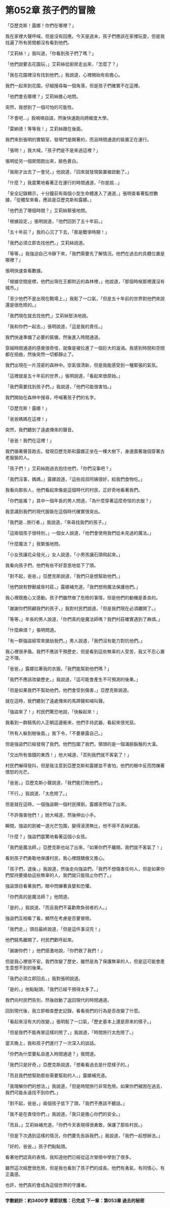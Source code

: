 # 第052章 孩子們的冒險

「亞歷克斯！露娜！你們在哪裡？」

我在家裡大聲呼喊，但是沒有回應。今天是週末，孩子們應該在家裡玩耍，但是我找遍了所有房間都沒有看到他們。

「艾莉絲！」我叫道，「你看到孩子們了嗎？」

「他們說要去花園玩，」艾莉絲從廚房走出來，「怎麼了？」

「我在花園裡沒有找到他們，」我說道，心裡開始有些擔心。

我們一起來到花園，仔細搜尋每一個角落，但是孩子們確實不在這裡。

「他們會去哪裡？」艾莉絲擔心地問。

突然，我想到了一個可怕的可能性。

「不會吧...」我喃喃自語，然後快速跑向跨維度大學。

「雷納德！等等我！」艾莉絲跟在後面。

我們來到張明的實驗室，發現門是開著的，而且時間通道的裝置正在運行。

「張明！」我大喊，「孩子們是不是來過這裡？」

張明從另一個房間跑出來，臉色蒼白。

「我剛才出去了一會兒，」他說道，「回來就發現裝置被啟動了。」

「什麼？」我震驚地看著正在運行的時間通道，「你是說...」

「安全記錄顯示，十分鐘前有兩個小型生命體進入了通道，」張明查看著監控數據，「從體型來看，應該是亞歷克斯和露娜。」

「他們去了哪個時間？」艾莉絲緊張地問。

「根據設定，」張明說道，「他們回到了五十年前。」

「五十年前？」我的心沉了下去，「那是戰爭時期！」

「我們必須立即去找他們，」艾莉絲說道。

「等等，」我強迫自己冷靜下來，「我們需要先了解情況。他們在過去的具體位置是哪裡？」

張明快速查看數據。

「根據空間座標，他們出現在王都附近的森林裡，」他說道，「那個時候那裡還沒有城市。」

「至少他們不是出現在戰場上，」我鬆了一口氣，「但是五十年前的世界對他們來說還是很危險的。」

「我們現在就去找他們,」艾莉絲堅決地說。

「我和你們一起去，」張明說道，「這是我的責任。」

我們快速準備了必要的裝備，然後進入時間通道。

穿越時間通道的感覺很奇怪，就像是被拉進了一個巨大的漩渦。我感到時間和空間都在扭曲，然後突然一切都靜止了。

我們出現在一片茂密的森林中。空氣很清新，但是我能感受到一種緊張的氣氛。

「這裡就是五十年前的世界，」張明說道，「看起來很原始。」

「我們需要找到孩子們，」我說道，「他們可能很害怕。」

我們開始在森林中搜尋，呼喊著孩子們的名字。

「亞歷克斯！露娜！」

「爸爸媽媽在這裡！」

突然，我們聽到了遠處傳來的聲音。

「爸爸！我們在這裡！」

我們循著聲音跑去，發現亞歷克斯和露娜正坐在一棵大樹下，身邊圍著幾個穿著古老服裝的人。

「孩子們！」艾莉絲跑過去抱住他們，「你們沒事吧？」

「我們沒事，媽媽，」露娜說道，「這些叔叔阿姨很好，給我們食物吃。」

我看向那些人，他們看起來像是這個時代的村民，正好奇地看著我們。

「你們是誰？」其中一個年長的男人問道，「為什麼穿著這麼奇怪的衣服？」

我意識到我們的現代服裝在這個時代確實很突出。

「我們是...旅行者，」我說道，「來尋找我們的孩子。」

「這兩個孩子很特別，」一個女人說道，「他們會使用我們從未見過的魔法。」

「什麼魔法？」我緊張地問。

「小女孩讓花朵發光，」女人說道，「小男孩讓石頭飛起來。」

我看向孩子們，他們有些不好意思地低下了頭。

「對不起，爸爸，」亞歷克斯說道，「我們只是想幫助他們。」

「他們說有野獸威脅村莊，」露娜補充道，「我們想用魔法保護他們。」

我心裡既擔心又感動。孩子們雖然做了危險的事情，但是他們的動機是善良的。

「謝謝你們照顧我們的孩子，」我對村民們說道，「但是我們現在必須離開了。」

「等等，」年長的男人說道，「你們真的是魔法師嗎？我們村莊確實遇到了麻煩。」

「什麼麻煩？」張明問道。

「有一群強盜經常來搶劫我們，」男人說道，「我們沒有能力對抗他們。」

我心裡很矛盾。我們不應該干預歷史，但是看到這些無辜的人受苦，我又不忍心置之不理。

「爸爸，」露娜拉著我的衣服，「我們能幫助他們嗎？」

「我們不應該改變歷史，」我說道，「這可能會產生不可預測的後果。」

「但是如果我們不幫助他們，他們會受到傷害，」亞歷克斯說道。

就在這時，我們聽到了遠處傳來的馬蹄聲和喊叫聲。

「強盜來了！」村民們驚恐地說，「快躲起來！」

我看到一群騎馬的人正朝這邊衝來，他們手持武器，看起來很兇惡。

「所有人躲到樹後面，」我下令，「不要暴露自己。」

但是強盜們已經發現了我們。他們包圍了我們，領頭的是一個滿臉鬍鬚的大漢。

「交出所有值錢的東西！」他大喊道，「否則我們就不客氣了！」

村民們嚇得發抖，但是我注意到亞歷克斯和露娜並不害怕，他們的眼中反而閃爍著憤怒的光芒。

「爸爸，」亞歷克斯小聲說道，「我們能打敗他們。」

「不行，」我說道，「太危險了。」

但是就在這時，一個強盜朝一個村民揮劍，露娜突然站了出來。

「不許傷害他們！」她大喊道，然後伸出小手。

瞬間，強盜的劍被一道光芒包圍，變得滾燙無比，他不得不丟掉武器。

「什麼？」強盜們震驚地看著這個小女孩。

「我們是魔法師，」亞歷克斯也站了出來，「如果你們不離開，我們就不客氣了！」

看到孩子們勇敢地保護村民，我心裡既驕傲又擔心。

「孩子們，退後，」我說道，然後走向強盜們，「我們不想傷害任何人，但是如果你們堅持要搶劫這些無辜的人，我們就只能阻止你們了。」

強盜頭目看著我們，眼中閃爍著貪婪和恐懼。

「你們真的是魔法師？」他問道。

「是的，」我說道，「而且我們不喜歡欺負弱者的人。」

強盜們互相看了看，顯然在考慮是否要冒險。

「我們走，」頭目最終說道，「但是這件事沒完！」

他們騎馬離開了，村民們歡呼起來。

「謝謝你們！」他們感激地說，「你們救了我們！」

但是我心裡很不安。我們改變了歷史，雖然是為了保護無辜的人，但是這可能會產生意想不到的後果。

「我們必須立即回去，」我對張明說道。

「是的，」他點點頭，「我們已經干預得太多了。」

我們向村民們告別，然後啟動了返回現代的時間通道。

回到現代後，我立即檢查歷史記錄，看看我們的行為是否改變了什麼。

「看起來沒有大的改變，」張明鬆了一口氣，「歷史基本上還是原來的樣子。」

「但是我們不能再冒這樣的險了，」我說道，「時間旅行太危險了。」

當天晚上，我和孩子們進行了一次深入的談話。

「你們為什麼要私自進入時間通道？」我問道。

「我們只是好奇，」亞歷克斯說道，「想看看過去是什麼樣子的。」

「而且我們想幫助那些需要幫助的人，」露娜補充道。

「我理解你們的想法，」我說道，「但是時間旅行非常危險。如果你們被困在過去，我們可能永遠找不到你們。」

「對不起，爸爸，」兩個孩子低下了頭，「我們不應該不聽話。」

「我不是在責怪你們，」我說道，「我只是擔心你們的安全。」

「而且，」艾莉絲補充道，「你們今天表現得很勇敢，保護了那些村民。」

「但是下次遇到這樣的情況，你們要先告訴我們，」我說道，「我們一起想辦法。」

「好的，爸爸，」孩子們點點頭。

看著他們認真的表情，我知道他們已經從這次冒險中學到了很多。

雖然這次經歷很危險，但是我也看到了孩子們的成長。他們有勇氣，有同情心，有正義感。

也許，他們真的會成為這個世界的守護者。

---

**字數統計：約3400字**
**章節狀態：已完成**
**下一章：第053章 過去的秘密**
